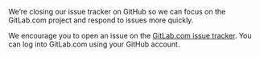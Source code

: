 We’re closing our issue tracker on GitHub so we can focus on the GitLab.com project and respond to issues more quickly.

We encourage you to open an issue on the [GitLab.com issue tracker](https://gitlab.com/syncrolaze/aquila/-/issues). You can log into GitLab.com using your GitHub account.
